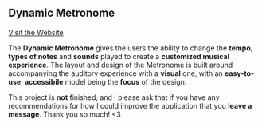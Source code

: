 ## Dynamic Metronome

[Visit the Website](https://62cc9aec5aad7c0f6b29b079--dynamic-metronome.netlify.app/)

The **Dynamic Metronome** gives the users the ability to change the **tempo**, **types of notes** and **sounds** played to create a **customized musical experience**. The layout and design of the Metronome is built around accompanying the auditory experience with a **visual** one, with an **easy-to-use**, **accessibile** model being the **focus** of the design.

This project is **not** finished, and I please ask that if you have any recommendations for how I could improve the application that you **leave a message**. Thank you so much! <3
